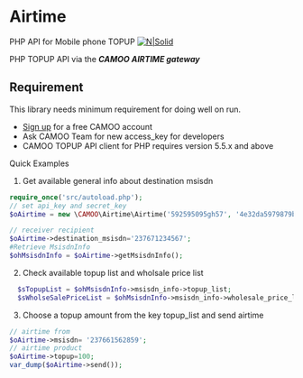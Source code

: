 # Airtime
PHP API for Mobile phone TOPUP
[![N|Solid](https://www.camoo.cm/img/icon/camoo_logo_thom1.png)](https://www.camoo.cm/)

PHP TOPUP API via the **_CAMOO AIRTIME gateway_**

Requirement
-----------

This library needs minimum requirement for doing well on run.

   - [Sign up](https://www.camoo.cm/join) for a free CAMOO account
   - Ask CAMOO Team for new access_key for developers
   - CAMOO TOPUP API client for PHP requires version 5.5.x and above

Quick Examples

1) Get available general info about destination msisdn
```php
require_once('src/autoload.php');
// set api_key and secret_key
$oAirtime = new \CAMOO\Airtime\Airtime('592595095gh57', '4e32da5979879b89479847b9798479494984');

// receiver recipient
$oAirtime->destination_msisdn='237671234567';
#Retrieve MsisdnInfo
$ohMsisdnInfo = $oAirtime->getMsisdnInfo();
```
2) Check available topup list and wholsale price list
```php
  $sTopupList = $ohMsisdnInfo->msisdn_info->topup_list;
  $sWholseSalePriceList = $ohMsisdnInfo->msisdn_info->wholesale_price_list; // your price for each topup product
```
3) Choose a topup amount from the key topup_list and send airtime
```php
// airtime from
$oAirtime->msisdn= '237661562859';
// airtime product
$oAirtime->topup=100;
var_dump($oAirtime->send());
  ```
